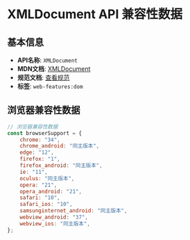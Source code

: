# XMLDocument API 兼容性数据

## 基本信息

- **API名称**: `XMLDocument`
- **MDN文档**: [XMLDocument](https://developer.mozilla.org/docs/Web/API/XMLDocument)
- **规范文档**: [查看规范](https://dom.spec.whatwg.org/#xmldocument)
- **标签**: `web-features:dom`

## 浏览器兼容性数据

```javascript
// 浏览器兼容性数据
const browserSupport = {
    chrome: "34",
    chrome_android: "同主版本",
    edge: "12",
    firefox: "1",
    firefox_android: "同主版本",
    ie: "11",
    oculus: "同主版本",
    opera: "21",
    opera_android: "21",
    safari: "10",
    safari_ios: "10",
    samsunginternet_android: "同主版本",
    webview_android: "37",
    webview_ios: "同主版本",
};

```

